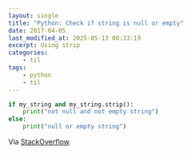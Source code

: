 ```yaml
---
layout: single
title: "Python: Check if string is null or empty"
date: 2017-04-05
last_modified_at: 2025-05-13 00:33:19
excerpt: Using strip
categories:
    - til
tags:
    - python
    - til
---
```


```python
if my_string and my_string.strip():
    print("not null and not empty string")
else:
    print("null or empty string")
```

Via [StackOverflow](https://stackoverflow.com/a/28433369/1257318).
